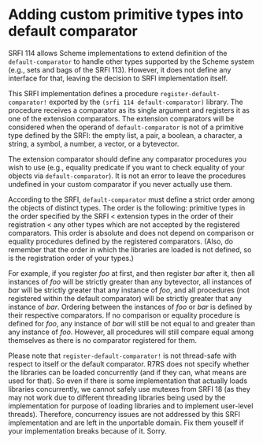 # Adding custom primitive types into default comparator

SRFI 114 allows Scheme implementations to extend definition of the `default-comparator` to handle
other types supported by the Scheme system (e.g., sets and bags of the SRFI 113). However, it does
not define any interface for that, leaving the decision to SRFI implementation itself.

This SRFI implementation defines a procedure `register-default-comparator!` exported by the `(srfi
114 default-comparator)` library. The procedure receives a comparator as its single argument and
registers it as one of the extension comparators. The extension comparators will be considered when
the operand of `default-comparator` is not of a primitive type defined by the SRFI: the empty list,
a pair, a boolean, a character, a string, a symbol, a number, a vector, or a bytevector.

The extension comparator should define any comparator procedures you wish to use (e.g., equality
predicate if you want to check equality of your objects via `default-comparator`). It is not an error
to leave the procedures undefined in your custom comparator if you never actually use them.

According to the SRFI, `default-comparator` must define a strict order among the objects of distinct
types. The order is the following: primitive types in the order specified by the SRFI < extension types
in the order of their registration < any other types which are not accepted by the registered comparators.
This order is absolute and does not depend on comparison or equality procedures defined by the registered
comparators. (Also, do remember that the order in which the libraries are loaded is not defined, so
is the registration order of your types.)

For example, if you register _foo_ at first, and then register _bar_ after it, then all instances of
_foo_ will be strictly greater than any bytevector, all instances of _bar_ will be strictly greater
that any instance of _foo_, and all procedures (not registered within the default comparator) will be
strictly greater that any instance of _bar_. Ordering between the instances of _foo_ or _bar_ is defined
by their respective comparators. If no comparison or equality procedure is defined for _foo_, any
instance of _bar_ will still be not equal to and greater than any instance of _foo_. However, all
procedures will still compare equal among themselves as there is no comparator registered for them.

Please note that `register-default-comparator!` is not thread-safe with respect to itself or the
default comparator. R7RS does not specify whether the libraries can be loaded concurrently (and if
they can, what means are used for that). So even if there is some implementation that actually loads
libraries concurrently, we cannot safely use mutexes from SRFI 18 (as they may not work due to
different threading libraries being used by the implementation for purpose of loading libraries and
to implement user-level threads). Therefore, concurrency issues are not addressed by this SRFI
implementation and are left in the unportable domain. Fix them youself if your implementation breaks
because of it. Sorry.
